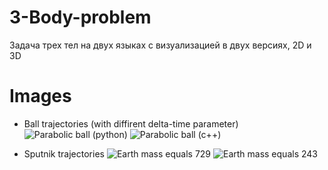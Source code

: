 # 3-Body-problem
Задача трех тел на двух языках с визуализацией в двух версиях, 2D и 3D

# Images

* Ball trajectories (with diffirent delta-time parameter)
![Parabolic ball (python)](https://github.com/zolars1966/3-Body-problem/assets/70763346/f34ab4b2-8e15-46e9-8adb-96087a3dc3dd)
![Parabolic ball (c++)](https://github.com/zolars1966/3-Body-problem/assets/70763346/a179780a-d583-4dde-8f23-bc51fede9e17)

* Sputnik trajectories
![Earth mass equals 729](https://github.com/zolars1966/3-Body-problem/assets/70763346/a1994fed-5746-4b94-bb31-a60abaadf8e6)
![Earth mass equals 243](https://github.com/zolars1966/3-Body-problem/assets/70763346/eb0ab3d6-051b-45e9-9d9d-8663c644d9e0)
